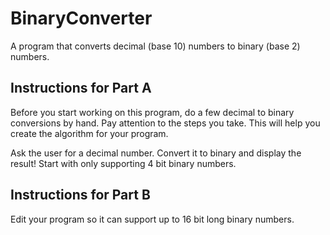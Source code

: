 # BinaryConverter

A program that converts decimal (base 10) numbers to binary (base 2) numbers.

## Instructions for Part A

Before you start working on this program, do a few decimal to binary conversions by hand. Pay attention to the steps you take. This will help you create the algorithm for your program.

Ask the user for a decimal number. Convert it to binary and display the result! Start with only supporting 4 bit binary numbers.

## Instructions for Part B

Edit your program so it can support up to 16 bit long binary numbers.
